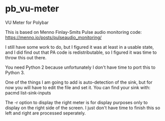 # pb_vu-meter
VU Meter for Polybar

This is based on Menno Finlay-Smits Pulse audio monitoring code: https://menno.io/posts/pulseaudio_monitoring/


I still have some work to do, but I figured it was at least in a usable state, and I did find out that PA code is redistributable, so I figured it was time to throw this out there.

You need Python 2 because unfortunately I don't have time to port this to Python 3.

One of the things I am going to add is auto-detection of the sink, but for now you will have to edit the file and set it. You can find your sink with: pacmd list-sink-inputs

The -r option to display the right meter is for display purposes only to display on the right side of the screen. I just don't have time to finish this so left and right are processed seperately.
